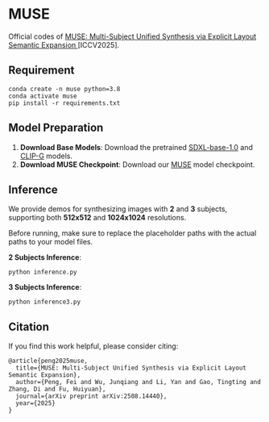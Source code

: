 # MUSE

Official codes of [MUSE: Multi-Subject Unified Synthesis via Explicit Layout Semantic Expansion ](https://arxiv.org/abs/2508.14440) [ICCV2025].

## Requirement

```
conda create -n muse python=3.8
conda activate muse
pip install -r requirements.txt
```

## Model Preparation



1. **Download Base Models**: Download the pretrained [SDXL-base-1.0](https://huggingface.co/stabilityai/stable-diffusion-xl-base-1.0) and [CLIP-G](https://huggingface.co/laion/CLIP-ViT-bigG-14-laion2B-39B-b160k) models.
2. **Download MUSE Checkpoint**: Download our [MUSE](https://huggingface.co/pf0607/MUSE) model checkpoint.

## Inference

We provide demos for synthesizing images with **2** and **3** subjects, supporting both **512x512** and **1024x1024** resolutions.

Before running, make sure to replace the placeholder paths with the actual paths to your model files.

**2 Subjects Inference**:

```
python inference.py
```

**3 Subjects Inference**:

```
python inference3.py
```

## Citation

If you find this work helpful, please consider citing:

```
@article{peng2025muse,
  title={MUSE: Multi-Subject Unified Synthesis via Explicit Layout Semantic Expansion},
  author={Peng, Fei and Wu, Junqiang and Li, Yan and Gao, Tingting and Zhang, Di and Fu, Huiyuan},
  journal={arXiv preprint arXiv:2508.14440},
  year={2025}
}
```